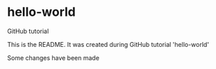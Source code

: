 # hello-world
GitHub tutorial

This is the README. It was created during GitHub tutorial 'hello-world'

Some changes have been made 
